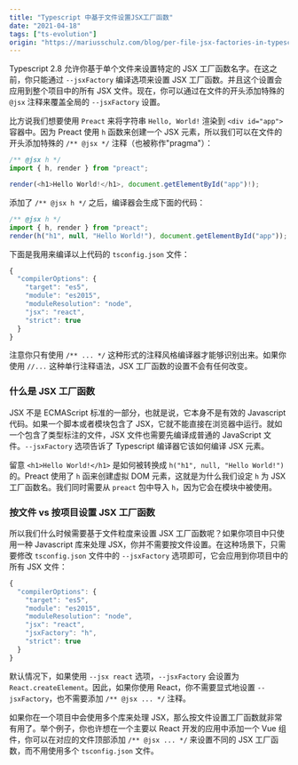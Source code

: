 ```yaml
---
title: "Typescript 中基于文件设置JSX工厂函数"
date: "2021-04-18"
tags: ["ts-evolution"]
origin: "https://mariusschulz.com/blog/per-file-jsx-factories-in-typescript"
---
```


Typescript 2.8 允许你基于单个文件来设置特定的 JSX 工厂函数名字。在这之前，你只能通过 `--jsxFactory` 编译选项来设置 JSX 工厂函数。并且这个设置会应用到整个项目中的所有 JSX 文件。现在，你可以通过在文件的开头添加特殊的 `@jsx` 注释来覆盖全局的 `--jsxFactory` 设置。

比方说我们想要使用 `Preact` 来将字符串 `Hello, World!` 渲染到 `<div id="app">` 容器中。因为 Preact 使用 `h` 函数来创建一个 JSX 元素，所以我们可以在文件的开头添加特殊的 `/** @jsx */` 注释（也被称作"pragma"）：

```ts
/** @jsx h */
import { h, render } from "preact";

render(<h1>Hello World!</h1>, document.getElementById("app")!);
```

添加了 `/** @jsx h */` 之后，编译器会生成下面的代码：

```ts
/** @jsx h */
import { h, render } from "preact";
render(h("h1", null, "Hello World!"), document.getElementById("app"));
```

下面是我用来编译以上代码的 `tsconfig.json` 文件：

```ts
{
  "compilerOptions": {
    "target": "es5",
    "module": "es2015",
    "moduleResolution": "node",
    "jsx": "react",
    "strict": true
  }
}
```

注意你只有使用 `/** ... */` 这种形式的注释风格编译器才能够识别出来。如果你使用 `//...` 这种单行注释语法，JSX 工厂函数的设置不会有任何改变。


### 什么是 JSX 工厂函数

JSX 不是 ECMAScript 标准的一部分，也就是说，它本身不是有效的 Javascript 代码。如果一个脚本或者模块包含了 JSX，它就不能直接在浏览器中运行。就如一个包含了类型标注的文件，JSX 文件也需要先编译成普通的 JavaScript 文件。`--jsxFactory` 选项告诉了 Typescript 编译器它该如何编译 JSX 元素。

留意 `<h1>Hello World!</h1>` 是如何被转换成 `h("h1", null, "Hello World!")` 的。Preact 使用了 `h` 函来创建虚拟 DOM 元素，这就是为什么我们设定 `h` 为 JSX 工厂函数名。我们同时需要从 `preact` 包中导入 `h`，因为它会在模块中被使用。


### 按文件 vs 按项目设置 JSX 工厂函数

所以我们什么时候需要基于文件粒度来设置 JSX 工厂函数呢？如果你项目中只使用一种 Javascript 库来处理 JSX，你并不需要按文件设置。在这种场景下，只需要修改 `tsconfig.json` 文件中的 `--jsxFactory` 选项即可，它会应用到你项目中的所有 JSX 文件：

```ts
{
  "compilerOptions": {
    "target": "es5",
    "module": "es2015",
    "moduleResolution": "node",
    "jsx": "react",
    "jsxFactory": "h",
    "strict": true
  }
}
```

默认情况下，如果使用 `--jsx react` 选项，`--jsxFactory` 会设置为 `React.createElement`。因此，如果你使用 React，你不需要显式地设置 `--jsxFactory`，也不需要添加 `/** @jsx ... */` 注释。


如果你在一个项目中会使用多个库来处理 JSX，那么按文件设置工厂函数就非常有用了。举个例子，你也许想在一个主要以 React 开发的应用中添加一个 Vue 组件，你可以在对应的文件顶部添加 `/** @jsx ... */` 来设置不同的 JSX 工厂函数，而不用使用多个 `tsconfig.json` 文件。
